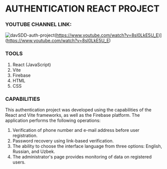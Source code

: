 # AUTHENTICATION REACT PROJECT

### YOUTUBE CHANNEL LINK:
![davSDD-auth-project](https://github.com/DavlatbekRabbimov/Authentication-react-project/assets/110993036/c57ea529-8b1c-4682-95fd-0cda75d7b63e)(https://www.youtube.com/watch?v=8sI0LkE5U_E)](https://www.youtube.com/watch?v=8sI0LkE5U_E)

### TOOLS
1. React (JavaScript)
2. Vite
3. Firebase
4. HTML
5. CSS
   
### CAPABILITIES
This authentication project was developed using the capabilities of the React and Vite frameworks, as well as the Firebase platform. 
The application performs the following operations:
1. Verification of phone number and e-mail address before user registration.
2. Password recovery using link-based verification.
3. The ability to choose the interface language from three options: English, Russian, and Uzbek.
4. The administrator's page provides monitoring of data on registered users.
